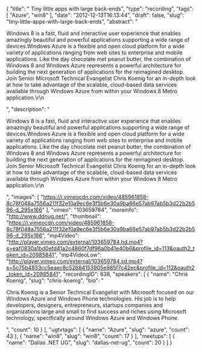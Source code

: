 {
  "title": " Tiny little apps with large back-ends",
  "type": "recording",
  "tags": [
    "Azure",
    "win8"
  ],
  "date": "2012-12-13T16:13:44",
  "draft": false,
  "slug": "tiny-little-apps-with-large-back-ends",
  "abstract": "<p>Windows 8 is a fast, fluid and interactive user experience that enables amazingly beautiful and powerful applications supporting a wide range of devices.Windows Azure is a flexible and open cloud platform for a wide variety of applications ranging from web sites to enterprise and mobile applications. Like the day chocolate met peanut butter, the combination of Windows 8 and Windows Azure represents a powerful architecture for building the next generation of applications for the reimagined desktop. Join Senior Microsoft Technical Evangelist Chris Koenig for an in-depth look at how to take advantage of the scalable, cloud-based data services available through Windows Azure from within your Windows 8 Metro application.\r\n</p>",
  "description": "<p>Windows 8 is a fast, fluid and interactive user experience that enables amazingly beautiful and powerful applications supporting a wide range of devices.Windows Azure is a flexible and open cloud platform for a wide variety of applications ranging from web sites to enterprise and mobile applications. Like the day chocolate met peanut butter, the combination of Windows 8 and Windows Azure represents a powerful architecture for building the next generation of applications for the reimagined desktop. Join Senior Microsoft Technical Evangelist Chris Koenig for an in-depth look at how to take advantage of the scalable, cloud-based data services available through Windows Azure from within your Windows 8 Metro application.\r\n</p>",
  "images": [
    "https://i.vimeocdn.com/video/485961858-8c78f048a7556a211f32e10a9ec6e3f5b6e30a9ba66e57ab97ab5b3d22b2b596-d_295x166"
  ],
  "vimeo": "103659784",
  "moreinfo": "http://www.ddnug.net/",
  "thumbnail": "https://i.vimeocdn.com/video/485961858-8c78f048a7556a211f32e10a9ec6e3f5b6e30a9ba66e57ab97ab5b3d22b2b596-d_295x166",
  "mp4Video": "http://player.vimeo.com/external/103659784.hd.mp4?s=eaf0830a1bd0efd41a2c4860f7df96a0b41e40b6&profile_id=113&oauth2_token_id=20985841",
  "mp4VideoLow": "http://player.vimeo.com/external/103659784.sd.mp4?s=5c75b4833cc5eaec8c52684153905e985f7c42ec&profile_id=112&oauth2_token_id=20985841",
  "recordingID": 638,
  "speakers": [
    {
      "name": "Chris Koenig",
      "slug": "chris-koenig",
      "bio": "<p>Chris Koenig is a Senior Technical Evangelist with Microsoft focused on our Windows Azure and Windows Phone technologies.  His job is to help developers, designers, entrepreneurs, startups companies and organizations large and small to find success and riches using Microsoft technology, specifically around Windows Azure and Windows Phone.</p>",
      "count": 10
    }
  ],
  "ugtvtags": [
    {
      "name": "Azure",
      "slug": "azure",
      "count": 43
    },
    {
      "name": "win8",
      "slug": "win8",
      "count": 17
    }
  ],
  "meetups": [
    {
      "name": "Dallas .NET UG",
      "slug": "dallas-net-ug",
      "count": 20
    }
  ]
}